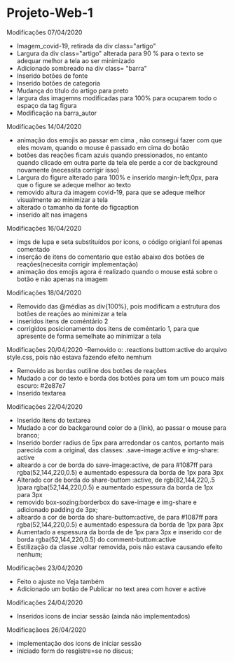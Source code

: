 # Projeto-Web-1
Modificações 07/04/2020
- Imagem_covid-19, retirada da div class="artigo"
- Largura da div  class="artigo" alterada para 90 % para o texto se adequar melhor a tela ao ser minimizado
- Adicionado sombreado na div class= "barra"
- Inserido botões de fonte
- Inserido botões de categoria
- Mudança do titulo do artigo para preto
- largura das imagemns modificadas para 100% para ocuparem todo o espaço da tag figura
- Modificação na barra_autor

 Modificações 14/04/2020
 -  animação dos emojis ao passar em cima , não consegui fazer com que eles movam, quando o mouse é passado em cima do botão
 -  botões das reações ficam azuis  quando pressionados, no entanto quando clicado em outra parte da tela ele perde a cor de background novamente (necessita corrigir isso)
 - Largura do figure alterado para 100% e  inserido margin-left;0px, para que o figure se adeque melhor ao texto
 - removido altura da imagem covid-19, para que se adeque  melhor visualmente ao minimizar a tela 
 - alterado o tamanho da fonte do figcaption
 - inserido alt nas imagens
 
 Modificações 16/04/2020
 - imgs de lupa e seta substituídos por icons, o código origianl foi apenas comentado
 - inserção de itens do comentario que estão abaixo dos botões de reações(necesita corrigir implementação)
 - animação dos emojis agora é realizado quando o mouse está sobre o botão e não apenas na imagem
 
 Modificações 18/04/2020
 - Removido das @médias as div{100%}, pois modificam a estrutura dos botões de reações ao minimizar a tela 
 - inseridos itens de coméntário 2
 - corrigidos posicionamento dos itens de coméntario 1, para que apresente de forma semelhate ao minimizar a tela
 
Modificações 20/04/2020 
 -Removido o: .reactions buttom:active do arquivo style.css, pois não estava fazendo efeito nemhum
- Removido as bordas outiline dos botões de reações
- Mudado a cor do texto e borda dos botões para um tom um pouco mais escuro: #2e87e7
- Inserido textarea

Modificações 22/04/2020
- Inserido itens do textarea
- Mudado a cor do backgaround color do a (link), ao passar o mouse para branco;
- Inserido border radius de 5px para arredondar os cantos, portanto mais parecida com a original, das classes: .save-image:active e img-share: active
- alteardo a cor de borda do save-image:active, de para #1087ff  para rgba(52,144,220,0.5) e aumentado espessura da borda de 1px para 3px
- Alterado cor de borda do share-buttom :active, de rgb(82,144,220,.5 )para rgba(52,144,220,0.5)  e aumentado espessura da borda de 1px para 3px
- removido box-sozing:borderbox do save-image e img-share e adicionado padding de 3px;
- alteardo a cor de borda do share-buttom:active, de para #1087ff  para rgba(52,144,220,0.5) e aumentado espessura da borda de 1px para 3px
- Aumentado a espessura da borda de de 1px para 3px e inserido cor de borda rgba(52,144,220,0.5) do comment-buttom:active
- Estilização da classe .voltar  removida, pois não estava causando efeito nenhum;

Modificações 23/04/2020
- Feito o ajuste no Veja também
- Adicionado um botão de Publicar no text area com hover e active 

Modificações 24/04/2020
 - Inseridos icons de inciar sessão (ainda não implementados)
 
 Modificaçãoes 26/04/2020
 - implementação dos icons de iniciar sessão
 - iniciado form do resgistre=se no discus;

 
 
